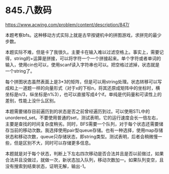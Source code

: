 845.八数码
==
https://www.acwing.com/problem/content/description/847/

本题考察bfs。这种移动方式实际上就是古早按键机中的拼图游戏，求拼完的最少步数。

本题实际不难，但是卡了我很久。主要卡在输入难以过滤空格上。事实上，需要记得，string的+运算是拼接，可以将字符一个一个拼接起来。单个字符或者单词的输入，使用cin也可以，使用scanf读入字符串也可以。把空格过滤掉，状态就是一个string了。

每个拼图状态虽然表面上是3*3的矩阵，但是可以用string处理。状态转移可以写成和上一道题一样的向量形式（对于x的下标n，将其还原成矩阵中的坐标时，横坐标是n/3，纵坐标是n%3），也可以直接写成4个if。单纯是代码量和可读性上的差别，性能上没什么区别。

本题需要储存目前遍历到的状态是否之前曾经遍历到过。可以使用STL中的unordered_set。不要使用普通的set，测试表明，它的运行速度会长一倍左右，主要是查找的时间复杂度稍劣。同时，BFS需要一个队列，对于每个状态还需要储存当前的移动次数。我选择使用pair型queue存储。也有一种选择，使用map存储状态和移动次数，queue只存储状态，即string类型。测试表明，后者会稍微慢一些，但是区别不大，同时可以存储更多信息。

本题就是对于每个状态，判断上下左右四次移动是否合法并且是否以前做过，如果合法并且没做过，就做一次，新状态加入队列，移动次数加一。如果队列变空，且没有搜索到结束状态，证明无解，输出-1。